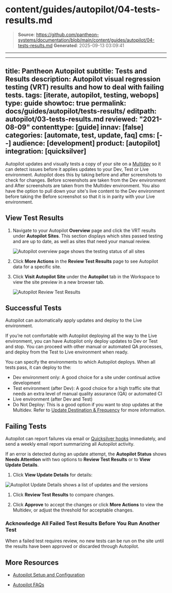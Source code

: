 # content/guides/autopilot/04-tests-results.md

> **Source**: https://github.com/pantheon-systems/documentation/blob/main/content/guides/autopilot/04-tests-results.md
> **Generated**: 2025-09-13 03:09:41

---

---
title: Pantheon Autopilot
subtitle: Tests and Results
description: Autopilot visual regression testing (VRT) results and how to deal with failing tests.
tags: [iterate, autopilot, testing, webops]
type: guide
showtoc: true
permalink: docs/guides/autopilot/tests-results/
editpath: autopilot/03-tests-results.md
reviewed: "2021-08-09"
contenttype: [guide]
innav: [false]
categories: [automate, test, update, faq]
cms: [--]
audience: [development]
product: [autopilot]
integration: [quicksilver]
---

Autopilot updates and visually tests a copy of your site on a [Multidev](/guides/multidev) so it can detect issues before it applies updates to your Dev, Test or Live environment. Autopilot does this by taking before and after screenshots to check for changes. Before screenshots are taken from the Dev environment and After screenshots are taken from the Multidev environment. You also have the option to pull down your site's live content to the Dev environment before taking the Before screenshot so that it is in parity with your Live environment.

<Wistia src="67b5343pz4" />

## View Test Results

1. Navigate to your Autopilot **Overview** page and click the VRT results under **Autopilot Sites**. This section displays which sites passed testing and are up to date, as well as sites that need your manual review.

   ![Autopilot overview page shows the testing status of all sites](../../../images/autopilot/autopilot-sites-overview.png)

1. Click **More Actions** in the **Review Test Results** page to see Autopilot data for a specific site.

1. Click **Visit Autopilot Site** under the **Autopilot** tab in the Workspace to view the site preview in a new browser tab.

   ![Autopilot Review Test Results](../../../images/autopilot/autopilot-review-test-results.png)

## Successful Tests

Autopilot can automatically apply updates and deploy to the Live environment.

If you’re not comfortable with Autopilot deploying all the way to the Live environment, you can have Autopilot only deploy updates to Dev or Test and stop. You can proceed with other manual or automated QA processes, and deploy from the Test to Live environment when ready.

You can specify the environments to which Autopilot deploys. When all tests pass, it can deploy to the:

- Dev environment only: A good choice for a site under continual active development
- Test environment (after Dev): A good choice for a high traffic site that needs an extra level of manual quality assurance (QA) or automated CI
- Live environment (after Dev and Test)
- Do Not Deploy: This is a good option if you want to stop updates at the Multidev. Refer to [Update Destination & Frequency](/guides/autopilot/enable-autopilot/#update-destination--frequency) for more information.

## Failing Tests

Autopilot can report failures via email or [Quicksilver hooks](/guides/quicksilver/hooks) immediately, and send a weekly email report summarizing all Autopilot activity.

If an error is detected during an update attempt, the **Autopilot Status** shows **Needs Attention** with two options to **Review Test Results** or to **View Update Details**.

1. Click **View Update Details** for details:

![Autopilot Update Details shows a list of updates and the versions](../../../images/autopilot/autopilot-status-what-changed.png)

1. Click **Review Test Results** to compare changes.

1. Click **Approve** to accept the changes or click **More Actions** <Icon icon="angleDown" /> to view the Multidev, or adjust the threshold for acceptable changes.

### Acknowledge All Failed Test Results Before You Run Another Test

When a failed test requires review, no new tests can be run on the site until the results have been approved or discarded through Autopilot.

## More Resources

- [Autopilot Setup and Configuration](/guides/autopilot/enable-autopilot)

- [Autopilot FAQs](/guides/autopilot/autopilot-faq)

